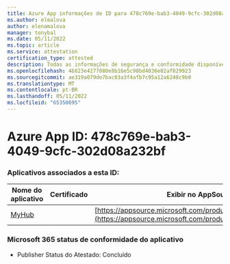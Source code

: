 ```yaml
---
title: Azure App informações de ID para 478c769e-bab3-4049-9cfc-302d08a232bf
ms.author: elmalova
author: elenamalova
manager: tonybal
ms.date: 05/11/2022
ms.topic: article
ms.service: attestation
certification_type: attested
description: Todas as informações de segurança e conformidade disponíveis para 478c769e-bab3-4049-9cfc-302d08a232bf.
ms.openlocfilehash: 46823e4277080e8b16e5c98bd4036e02af829923
ms.sourcegitcommit: ae319a079de7bac03a3f4afb7c95a12a6248c9b0
ms.translationtype: MT
ms.contentlocale: pt-BR
ms.lasthandoff: 05/11/2022
ms.locfileid: "65350695"
---
```

# <a name="azure-app-id-478c769e-bab3-4049-9cfc-302d08a232bf"></a>Azure App ID: 478c769e-bab3-4049-9cfc-302d08a232bf


### <a name="apps-associated-with-this-id"></a>Aplicativos associados a esta ID:
| **Nome do aplicativo** | **Certificado** | **Exibir no AppSource** |
|--------------|---------------|-----------------------|
| [MyHub](../forward/WA200000726.md) |  | [https://appsource.microsoft.com/product/office/WA200000726](https://appsource.microsoft.com/product/office/WA200000726) |

### <a name="microsoft-365-app-compliance-status"></a>Microsoft 365 status de conformidade do aplicativo
- Publisher Status do Atestado: Concluído

